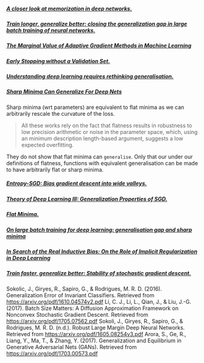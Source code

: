 ##### [A closer look at memorization in deep networks.](https://arxiv.org/pdf/1706.05394v1.pdf)


##### [Train longer, generalize better: closing the generalization gap in large batch training of neural networks.](https://arxiv.org/pdf/1705.08741.pdf)


##### [The Marginal Value of Adaptive Gradient Methods in Machine Learning](https://arxiv.org/pdf/1705.08292v1.pdf)


##### [Early Stopping without a Validation Set.](https://arxiv.org/pdf/1703.09580v2.pdf)


##### [Understanding deep learning requires rethinking generalisation.](https://arxiv.org/pdf/1611.03530v2.pdf)


##### [Sharp Minima Can Generalize For Deep Nets](https://arxiv.org/pdf/1703.04933.pdf)

Sharp minima (wrt parameters) are equivalent to flat minima as we can arbitrarily rescale the curvature of the loss.

> All these works rely on the fact that flatness results in robustness to low precision arithmetic or noise in the parameter space, which, using an minimum description length-based argument, suggests a low expected overfitting.

They do not show that flat minima can `generalise`. Only that our under our definitions of flatness, functions with equivalent generalisation can be made to have arbitrarily flat or sharp minima.

##### [Entropy-SGD: Bias gradient descent into wide valleys. ](https://arxiv.org/pdf/1611.01838.pdf)


##### [Theory of Deep Learning III: Generalization Properties of SGD.](https://dspace.mit.edu/bitstream/handle/1721.1/107841/CBMM-Memo-067.pdf?sequence=1)


##### [Flat Minima.](http://doi.org/10.1162/neco.1997.9.1.1)


##### [On large batch training for deep learning: generalisation gap and sharp minima](??)


##### [In Search of the Real Inductive Bias: On the Role of Implicit Regularization in Deep Learning](http://arxiv.org/abs/1412.6614)


##### [Train faster, generalize better: Stability of stochastic gradient descent.](http://arxiv.org/abs/1509.01240)


Sokolic, J., Giryes, R., Sapiro, G., & Rodrigues, M. R. D. (2016). Generalization Error of Invariant Classifiers. Retrieved from https://arxiv.org/pdf/1610.04574v2.pdf
Li, C. J., Li, L., Qian, J., & Liu, J.-G. (2017). Batch Size Matters: A Diffusion Approximation Framework on Nonconvex Stochastic Gradient Descent. Retrieved from https://arxiv.org/pdf/1705.07562.pdf
Sokoli, J., Giryes, R., Sapiro, G., & Rodrigues, M. R. D. (n.d.). Robust Large Margin Deep Neural Networks. Retrieved
from https://arxiv.org/pdf/1605.08254v3.pdf
Arora, S., Ge, R., Liang, Y., Ma, T., & Zhang, Y. (2017). Generalization and Equilibrium in Generative Adversarial Nets (GANs). Retrieved from https://arxiv.org/pdf/1703.00573.pdf
